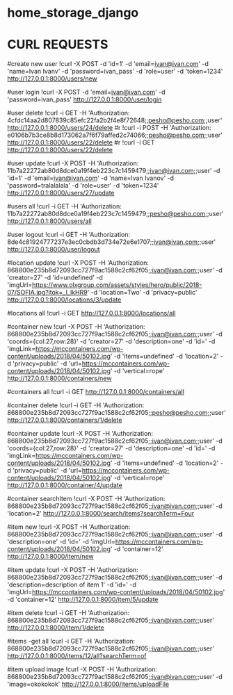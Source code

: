 # home_storage_django

# CURL REQUESTS

#create new user
!curl -X POST -d 'id=1' -d 'email=ivan@ivan.com' -d 'name=Ivan Ivanv' -d 'password=ivan_pass' -d 'role=user' -d 'token=1234' http://127.0.0.1:8000/users/new

#user login
!curl -X POST -d 'email=ivan@ivan.com' -d 'password=ivan_pass' http://127.0.0.1:8000/user/login

#user delete
!curl -i GET -H 'Authorization: 4cfdc14aa2d807839c85efc22fa2b2f4e8f72648;;pesho@pesho.com;;user' http://127.0.0.1:8000/users/24/delete
#r !curl -i POST -H 'Authorization: e0106b7b3ce8b8d173062a7f6f79affed2c74066;;pesho@pesho.com;;user' http://127.0.0.1:8000/users/22/delete
#r !curl -i GET http://127.0.0.1:8000/users/22/delete

#user update
!curl -X POST -H 'Authorization: 11b7a22272ab80d8dce0a19f4eb223c7c1459479;;ivan@ivan.com;;user' -d 'id=1' -d 'email=ivan@ivan.com' -d 'name=Ivan Ivanov' -d 'password=tralalalala' -d 'role=user' -d 'token=1234' http://127.0.0.1:8000/users/27/update


#users all
!curl -i GET -H 'Authorization: 11b7a22272ab80d8dce0a19f4eb223c7c1459479;;pesho@pesho.com;;user' http://127.0.0.1:8000/users/all

#user logout
!curl -i GET -H 'Authorization: 8de4c81924777237e3ec0cbdb3d734e72e6e1707;;ivan@ivan.com;;user' http://127.0.0.1:8000/user/logout


#location update
!curl -X POST -H 'Authorization: 868800e235b8d72093cc727f9ac1588c2cf62f05;;ivan@ivan.com;;user' -d 'creator=27' -d 'id=undefined' -d 'imgUrl=https://www.olxgroup.com/assets/styles/hero/public/2018-07/SOFIA.jpg?itok=_l_lkHR9' -d 'location=Two' -d 'privacy=public' http://127.0.0.1:8000/locations/3/update

#locations all
!curl -i GET http://127.0.0.1:8000/locations/all


#container new
!curl -X POST -H 'Authorization: 868800e235b8d72093cc727f9ac1588c2cf62f05;;ivan@ivan.com;;user' -d 'coords={col:27,row:28}' -d 'creator=27' -d 'description=one' -d 'id=' -d 'imgLink=https://mccontainers.com/wp-content/uploads/2018/04/50102.jpg' -d 'items=undefined' -d 'location=2' -d 'privacy=public' -d 'url=https://mccontainers.com/wp-content/uploads/2018/04/50102.jpg' -d 'vertical=горе' http://127.0.0.1:8000/containers/new


#containers all
!curl -i GET http://127.0.0.1:8000/containers/all

#container delete
!curl -i GET -H 'Authorization: 868800e235b8d72093cc727f9ac1588c2cf62f05;;pesho@pesho.com;;user' http://127.0.0.1:8000/containers/1/delete

#container update
!curl -X POST -H 'Authorization: 868800e235b8d72093cc727f9ac1588c2cf62f05;;ivan@ivan.com;;user' -d 'coords={col:27,row:28}' -d 'creator=27' -d 'description=one' -d 'id=' -d 'imgLink=https://mccontainers.com/wp-content/uploads/2018/04/50102.jpg' -d 'items=undefined' -d 'location=2' -d 'privacy=public' -d 'url=https://mccontainers.com/wp-content/uploads/2018/04/50102.jpg' -d 'vertical=горе' http://127.0.0.1:8000/container/4/update


#container searchItem
!curl -X POST -H 'Authorization: 868800e235b8d72093cc727f9ac1588c2cf62f05;;ivan@ivan.com;;user' -d 'location=2' http://127.0.0.1:8000/search/items?searchTerm=Four

#item new
!curl -X POST -H 'Authorization: 868800e235b8d72093cc727f9ac1588c2cf62f05;;ivan@ivan.com;;user' -d 'description=one' -d 'id=' -d 'imgUrl=https://mccontainers.com/wp-content/uploads/2018/04/50102.jpg'  -d 'container=12' http://127.0.0.1:8000/item/new

#item update
!curl -X POST -H 'Authorization: 868800e235b8d72093cc727f9ac1588c2cf62f05;;ivan@ivan.com;;user' -d 'description=description of item 1' -d 'id=' -d 'imgUrl=https://mccontainers.com/wp-content/uploads/2018/04/50102.jpg'  -d 'container=12' http://127.0.0.1:8000/item/5/update


#item delete
!curl -i GET -H 'Authorization: 868800e235b8d72093cc727f9ac1588c2cf62f05;;ivan@ivan.com;;user' http://127.0.0.1:8000/item/1/delete

#items -get all
!curl -i GET -H 'Authorization: 868800e235b8d72093cc727f9ac1588c2cf62f05;;ivan@ivan.com;;user' http://127.0.0.1:8000/items/12/all?searchTerm=of




#item upload image
!curl -X POST -H 'Authorization: 868800e235b8d72093cc727f9ac1588c2cf62f05;;ivan@ivan.com;;user' -d 'image=okokokok' http://127.0.0.1:8000/items/uploadFile
